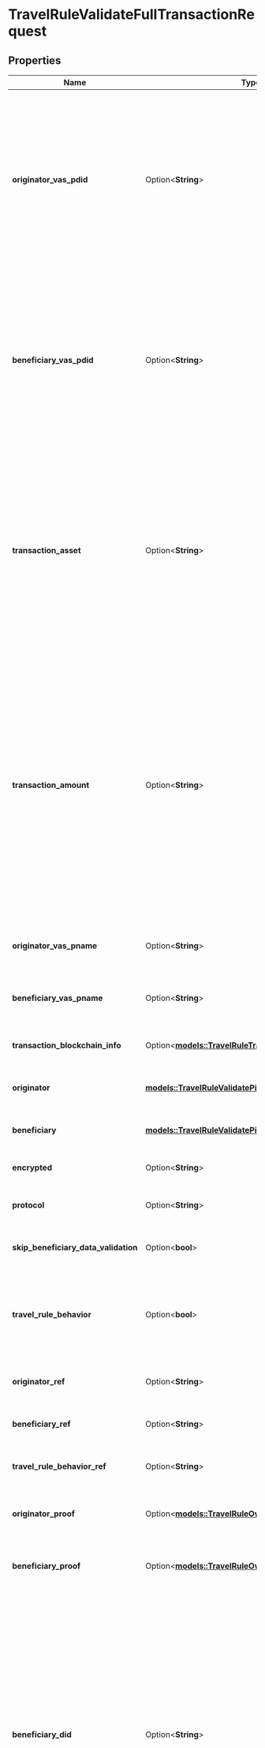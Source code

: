 # TravelRuleValidateFullTransactionRequest

## Properties

Name | Type | Description | Notes
------------ | ------------- | ------------- | -------------
**originator_vas_pdid** | Option<**String**> | The Decentralized Identifier (DID) of the exchange (VASP) that is sending the virtual assets. This identifier is unique to the exchange and is generated when the exchange's account is  created in the Notabene network. | [optional]
**beneficiary_vas_pdid** | Option<**String**> | The Decentralized Identifier (DID) of the exchange (VASP) that is receiving the virtual assets. This identifier is unique to the exchange and is generated when the exchange's account is  created in the Notabene network. | [optional]
**transaction_asset** | Option<**String**> | Transaction asset symbol (e.g., BTC, ETH, USDC).  By using the `notation` query string, users can select the type of asset notation  - `fireblocks`: Converts asset symbols to Fireblocks notation.  - `notabene`: Retains the original Notabene asset symbol format.  | [optional]
**transaction_amount** | Option<**String**> | Transaction amount in the transaction asset. For example, if the asset is BTC, the amount  is the value in BTC units.  By using the `notation` query string, users can select the type of amount notation - `fireblocks`: Converts the amount to Fireblocks notation (e.g., adjusted for decimals). - `notabene`: Retains the original Notabene amount format.  | [optional]
**originator_vas_pname** | Option<**String**> | The name of the VASP acting as the transaction originator. | [optional]
**beneficiary_vas_pname** | Option<**String**> | The name of the VASP acting as the transaction beneficiary. | [optional]
**transaction_blockchain_info** | Option<[**models::TravelRuleTransactionBlockchainInfo**](TravelRuleTransactionBlockchainInfo.md)> | Information about the blockchain transaction. | [optional]
**originator** | [**models::TravelRuleValidatePiiIvms**](TravelRuleValidatePiiIVMS.md) | Information about the originator of the transaction. | 
**beneficiary** | [**models::TravelRuleValidatePiiIvms**](TravelRuleValidatePiiIVMS.md) | Information about the beneficiary of the transaction. | 
**encrypted** | Option<**String**> | Encrypted data related to the transaction. | [optional]
**protocol** | Option<**String**> | The protocol used to perform the travel rule. | [optional]
**skip_beneficiary_data_validation** | Option<**bool**> | Whether to skip validation of beneficiary data. | [optional]
**travel_rule_behavior** | Option<**bool**> | Whether to check if the transaction complies with the travel rule in the beneficiary VASP's jurisdiction. | [optional]
**originator_ref** | Option<**String**> | A reference ID related to the originator of the transaction. | [optional]
**beneficiary_ref** | Option<**String**> | A reference ID related to the beneficiary of the transaction. | [optional]
**travel_rule_behavior_ref** | Option<**String**> | A reference ID related to the travel rule behavior. | [optional]
**originator_proof** | Option<[**models::TravelRuleOwnershipProof**](TravelRuleOwnershipProof.md)> | Ownership proof related to the originator of the transaction. | [optional]
**beneficiary_proof** | Option<[**models::TravelRuleOwnershipProof**](TravelRuleOwnershipProof.md)> | Ownership proof related to the beneficiary of the transaction. | [optional]
**beneficiary_did** | Option<**String**> | The Decentralized Identifier (DID) of the person at the receiving exchange (VASP).  This identifier is generated when the customer is registered in the Notabene network,  or automatically created based on the `beneficiaryRef`.  - If neither `beneficiaryRef` nor `beneficiaryDid` is provided in the `txCreate` payload,    a new random DID is generated for every transaction. | [optional]
**originator_did** | Option<**String**> | The Decentralized Identifier (DID) of the person at the exchange (VASP) who is requesting the withdrawal. This identifier is generated when the customer is registered in the Notabene network or automatically created based on the `originatorRef`.  - If neither `originatorRef` nor `originatorDid` is provided in the `txCreate` payload,    a new random DID is generated for every transaction. | [optional]
**is_non_custodial** | Option<**bool**> | Indicates if the transaction involves a non-custodial wallet. | [optional]
**notification_email** | Option<**String**> | The email address where a notification should be sent upon completion of the travel rule | [optional]
**pii** | Option<[**models::TravelRulePiiIvms**](TravelRulePiiIVMS.md)> | Personal identifiable information related to the transaction | [optional]
**pii_url** | Option<**String**> | The URL of the personal identifiable information related to the transaction | [optional]

[[Back to Model list]](../README.md#documentation-for-models) [[Back to API list]](../README.md#documentation-for-api-endpoints) [[Back to README]](../README.md)


